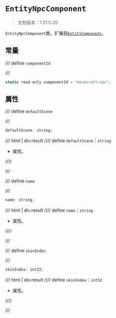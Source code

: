 # `EntityNpcComponent`

> 文档版本：1.21.0.20

`EntityNpcComponent`类，扩展自[`EntityComponent`](./entitycomponent.md)。

## 常量

/// define
`componentId`


///

```js
static read-only componentId = "minecraft:npc";
```


## 属性

/// define
`defaultScene`


///

```js
defaultScene: string;
```

/// html | div.result
//// define
`defaultScene`：`string`

- 属性。


////

///


/// define
`name`


///

```js
name: string;
```

/// html | div.result
//// define
`name`：`string`

- 属性。


////

///


/// define
`skinIndex`


///

```js
skinIndex: int32;
```

/// html | div.result
//// define
`skinIndex`：`int32`

- 属性。


////

///

